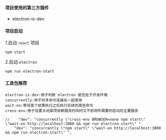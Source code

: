
#### 项目使用的第三方插件
+ electron-is-dev
#### 项目启动
1.启动 `react` 项目
```shell
npm start
```
2.启动 `electron`
```shell
npm run electron-start
```
#### 工具包推荐
```shell
electron-is-dev:用于判断 electron 是否处于开发环境
concurrently:用于将多命令连接在一起使用
wait-on:等待某个结果执行之后执行后续的某些命令
cross-env:用于设置关闭某项依赖服务的同时又不影响所需要的启动的主要服务
```


```shell
//    "dev": "concurrently \"cross-env BROWSER=none npm start\" \"wait-on http://localhost:3000 && npm run electron-start\" "
    "dev": "concurrently \"npm start\" \"wait-on http://localhost:3000 && npm run electron-start\" ",
```